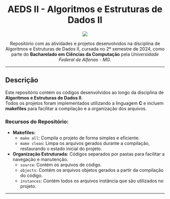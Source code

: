 <h1 align='center'>AEDS II - Algoritmos e Estruturas de Dados II </h1>

<p align='center'> 
  <img loading='lazy' src="https://img.shields.io/badge/Language-gray?style=flat-square&logo=c&logoColor=white&labelColor=blue"/>
</p>

<p align="center">
  Repositório com as atividades e projetos desenvolvidos na disciplina de Algoritmos e Estruturas de Dados II, cursada no 2º semestre de 2024, 
  como parte do <strong>Bacharelado em Ciências da Computação</strong> pela <em>Universidade Federal de Alfenas - MG.</em>
</p>

---

## Descrição

Este repositório contém os códigos desenvolvidos ao longo da disciplina de **Algoritmos e Estruturas de Dados II**.  
Todos os projetos foram implementados utilizando a linguagem **C** e incluem **makefiles** para facilitar a compilação e a organização dos arquivos. 

### Recursos do Repositório:
- **Makefiles:**  
  - `make all`: Compila o projeto de forma simples e eficiente.  
  - `make clean`: Limpa os arquivos gerados durante a compilação, restaurando o estado inicial do projeto.
- **Organização Estruturada:** Códigos separados por pastas para facilitar a navegação e manutenção.
  - `source`: Contém os arquivos de código.
  - `objects`: Contém os arquivos objetos gerados a partir da compilação do código.
  - `instances`: Contém todos os arquivos instância que são utilizados no projeto.
---
